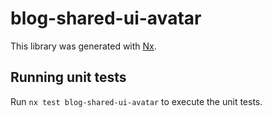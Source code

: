 # blog-shared-ui-avatar

This library was generated with [Nx](https://nx.dev).

## Running unit tests

Run `nx test blog-shared-ui-avatar` to execute the unit tests.
